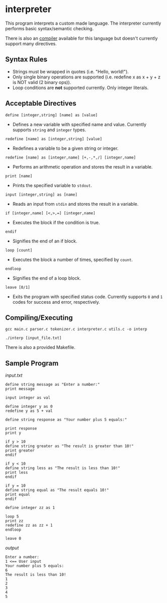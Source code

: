 # interpreter

This program interprets a custom made language. The interpreter currently performs basic syntax/semantic checking.

There is also an [compiler](https://github.com/rjnesspor/compiler) available for this language but doesn't currently support many directives.

Syntax Rules
-
- Strings must be wrapped in quotes (i.e. "Hello, world!").
- Only single binary operations are supported (i.e. redefine x as x + y + z is NOT valid (2 binary ops)).
- Loop conditions are **not** supported currently. Only integer literals.


Acceptable Directives 
-

`define [integer,string] [name] as [value]`
- Defines a new variable with specified name and value. Currently supports `string` and `integer` types.

`redefine [name] as [integer,string] [value]`
- Redefines a variable to be a given string or integer.

`redefine [name] as [integer,name] [+,-,*,/] [integer,name]`
- Performs an arithmetic operation and stores the result in a variable.

`print [name]`
- Prints the specified variable to `stdout`.

`input [integer,string] as [name]`
- Reads an input from `stdin` and stores the result in a variable.

`if [integer,name] [<,>,=] [integer,name]`
- Executes the block if the condition is true.

`endif`
- Signifies the end of an if block.

`loop [count]`
- Executes the block a number of times, specified by `count`.

`endloop`
- Signifies the end of a loop block.

`leave [0/1]`
- Exits the program with specified status code. Currently supports `0` and `1` codes for success and error, respectively.

Compiling/Executing
-

`gcc main.c parser.c tokenizer.c interpreter.c utils.c -o interp`

`./interp [input_file.txt]`

There is also a provided Makefile.

Sample Program
-

*input.txt*
```
define string message as "Enter a number:"
print message

input integer as val

define integer y as 0
redefine y as 5 + val

define string response as "Your number plus 5 equals:"

print response
print y

if y > 10
define string greater as "The result is greater than 10!"
print greater
endif

if y < 10
define string less as "The result is less than 10!"
print less
endif

if y = 10
define string equal as "The result equals 10!"
print equal
endif

define integer zz as 1

loop 5
print zz
redefine zz as zz + 1
endloop

leave 0
```

*output*
```
Enter a number:
1 <== User input
Your number plus 5 equals:
6
The result is less than 10!
1
2
3
4
5
```
